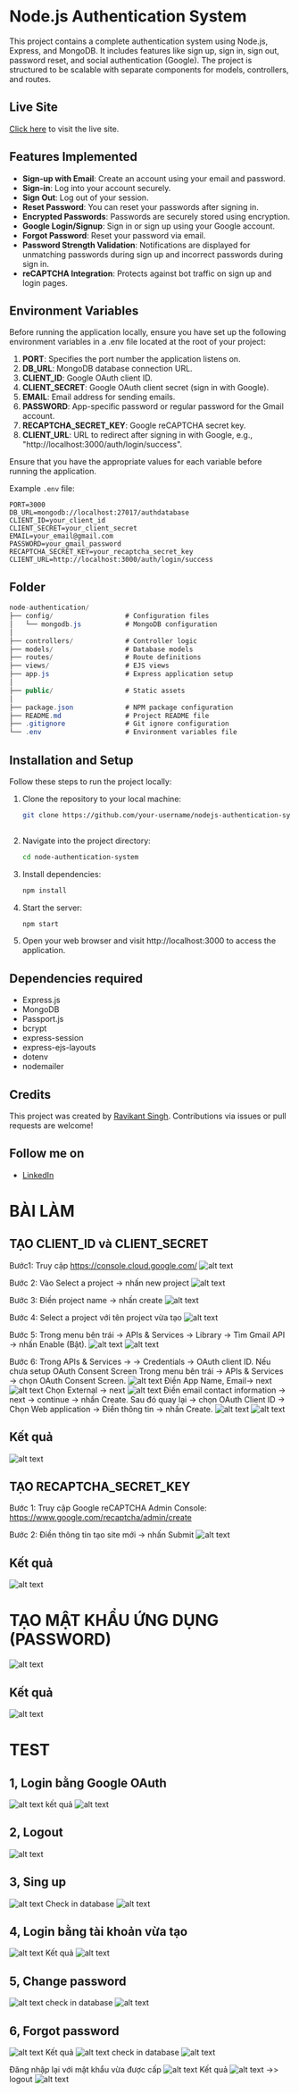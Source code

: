 # Node.js Authentication System

This project contains a complete authentication system using Node.js, Express, and MongoDB. It includes features like sign up, sign in, sign out, password reset, and social authentication (Google). The project is structured to be scalable with separate components for models, controllers, and routes.

## Live Site
[Click here](https://nodejs-authentication-system-l2pu.onrender.com/user/signin) to visit the live site.

## Features Implemented
- **Sign-up with Email**: Create an account using your email and password.
- **Sign-in**: Log into your account securely.
- **Sign Out**: Log out of your session.
- **Reset Password**: You can reset your passwords after signing in.
- **Encrypted Passwords**: Passwords are securely stored using encryption.
- **Google Login/Signup**: Sign in or sign up using your Google account.
- **Forgot Password**: Reset your password via email.
- **Password Strength Validation**: Notifications are displayed for unmatching passwords during sign up and incorrect passwords during sign in.
- **reCAPTCHA Integration**: Protects against bot traffic on sign up and login pages.

## Environment Variables

Before running the application locally, ensure you have set up the following environment variables in a .env file located at the root of your project:

1. **PORT**: Specifies the port number the application listens on.
2. **DB_URL**: MongoDB database connection URL.
3. **CLIENT_ID**: Google OAuth client ID.
4. **CLIENT_SECRET**: Google OAuth client secret (sign in with Google).
5. **EMAIL**: Email address for sending emails.
6. **PASSWORD**: App-specific password or regular password for the Gmail account.
7. **RECAPTCHA_SECRET_KEY**: Google reCAPTCHA secret key.
8. **CLIENT_URL**: URL to redirect after signing in with Google, e.g., "http://localhost:3000/auth/login/success".

Ensure that you have the appropriate values for each variable before running the application.

Example `.env` file:

```plaintext
PORT=3000
DB_URL=mongodb://localhost:27017/authdatabase
CLIENT_ID=your_client_id
CLIENT_SECRET=your_client_secret
EMAIL=your_email@gmail.com
PASSWORD=your_gmail_password
RECAPTCHA_SECRET_KEY=your_recaptcha_secret_key
CLIENT_URL=http://localhost:3000/auth/login/success
```

## Folder
  ```csharp
node-authentication/
├── config/                  # Configuration files
│   └── mongodb.js           # MongoDB configuration
│
├── controllers/             # Controller logic
├── models/                  # Database models
├── routes/                  # Route definitions
├── views/                   # EJS views
├── app.js                   # Express application setup
│
├── public/                  # Static assets
│
├── package.json             # NPM package configuration
├── README.md                # Project README file
├── .gitignore               # Git ignore configuration
└── .env                     # Environment variables file

```

## Installation and Setup

Follow these steps to run the project locally:


1. Clone the repository to your local machine:

   ```bash
   git clone https://github.com/your-username/nodejs-authentication-system.git
  
2. Navigate into the project directory:
   ```bash
   cd node-authentication-system
    ```
3. Install dependencies:
   ```bash
   npm install

4. Start the server:
   ```bash
   npm start
5. Open your web browser and visit http://localhost:3000 to access the application.

## Dependencies required

- Express.js
- MongoDB
- Passport.js
- bcrypt
- express-session
- express-ejs-layouts
- dotenv
- nodemailer

## Credits

This project was created by [Ravikant Singh](https://github.com/ravikantsingh12). Contributions via issues or pull requests are welcome!

## Follow me on

- [LinkedIn](https://www.linkedin.com/in/ravikant-singh-327a98241)

# BÀI LÀM

## TẠO CLIENT_ID  và CLIENT_SECRET 

Bước1: Truy cập https://console.cloud.google.com/
![alt text](img_readme/image.png)

Bước 2: Vào Select a project -> nhấn new project 
![alt text](img_readme/image-1.png)

Bước 3: Điền project name -> nhấn create
![alt text](img_readme/image-2.png)

Bước 4: Select a project với tên project vừa tạo 
![alt text](img_readme/image-3.png)

Bước 5: Trong menu bên trái → APIs & Services → Library -> Tìm Gmail API → nhấn Enable (Bật).
![alt text](img_readme/image-4.png)
![alt text](img_readme/image-5.png)

Bước 6: Trong APIs & Services -> → Credentials → OAuth client ID.
Nếu chưa setup OAuth Consent Screen
Trong menu bên trái → APIs & Services → chọn OAuth Consent Screen.
![alt text](img_readme/image-6.png)
Điền App Name, Email-> next 
![alt text](img_readme/image-7.png)
Chọn External -> next
![alt text](img_readme/image-8.png)
Điền email contact information -> next -> continue -> nhấn Create.
Sau đó quay lại → chọn OAuth Client ID -> Chọn Web application ->  Điền thông tin -> nhấn Create.
![alt text](img_readme/image-9.png)
![alt text](img_readme/image-10.png)

## Kết quả
![alt text](img_readme/image-11.png)

## TẠO RECAPTCHA_SECRET_KEY
Bước 1: Truy cập Google reCAPTCHA Admin Console: https://www.google.com/recaptcha/admin/create

Bước 2: Điền thông tin tạo site mới -> nhấn Submit
![alt text](img_readme/image-12.png)

## Kết quả
![alt text](img_readme/image-16.png)

# TẠO MẬT KHẨU ỨNG DỤNG (PASSWORD)
![alt text](img_readme/image-14.png)

## Kết quả
![alt text](img_readme/image-15.png)

# TEST
## 1, Login bằng Google OAuth
![alt text](img_readme/image-17.png)
kết quả 
![alt text](img_readme/image-18.png)

## 2, Logout
![alt text](img_readme/image-19.png)

## 3, Sing up 
![alt text](img_readme/image-20.png)
Check in database
![alt text](img_readme/image-23.png)

## 4, Login bằng tài khoản vừa tạo
![alt text](img_readme/image-24.png)
Kết quả 
![alt text](img_readme/image-25.png)

## 5, Change password
![alt text](img_readme/image-26.png)
check in database
![alt text](img_readme/image-27.png)

## 6,  Forgot password
![alt text](img_readme/image-28.png)
Kết quả 
![alt text](img_readme/image-29.png)
check in database
![alt text](img_readme/image-31.png)

Đăng nhập lại với mật khẩu vừa được cấp
![alt text](img_readme/image-30.png)
Kết quả
![alt text](img_readme/image-32.png)
->> logout
![alt text](img_readme/image-33.png)